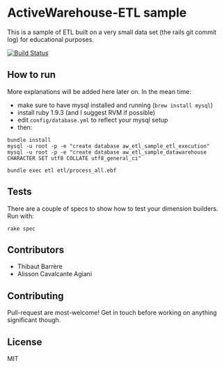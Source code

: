 # ActiveWarehouse-ETL sample

This is a sample of ETL built on a very small data set (the rails git commit log) for educational purposes.

[![Build Status](https://secure.travis-ci.org/activewarehouse/activewarehouse-etl-sample.png)](http://travis-ci.org/activewarehouse/activewarehouse-etl-sample)

## How to run

More explanations will be added here later on. In the mean time:

* make sure to have mysql installed and running (`brew install mysql`)
* install ruby 1.9.3 (and I suggest RVM if possible)
* edit `config/database.yml` to reflect your mysql setup
* then:

```
bundle install
mysql -u root -p -e "create database aw_etl_sample_etl_execution"
mysql -u root -p -e "create database aw_etl_sample_datawarehouse CHARACTER SET utf8 COLLATE utf8_general_ci"
    
bundle exec etl etl/process_all.ebf
```

## Tests

There are a couple of specs to show how to test your dimension builders. Run with:

`rake spec`

## Contributors

* Thibaut Barrère
* Alisson Cavalcante Agiani

## Contributing

Pull-request are most-welcome! Get in touch before working on anything significant though.

## License

MIT